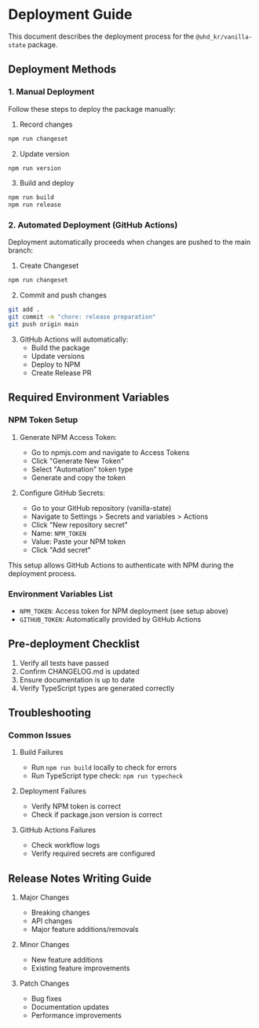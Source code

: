 # Deployment Guide

This document describes the deployment process for the `@uhd_kr/vanilla-state` package.

## Deployment Methods

### 1. Manual Deployment

Follow these steps to deploy the package manually:

1. Record changes
```bash
npm run changeset
```

2. Update version
```bash
npm run version
```

3. Build and deploy
```bash
npm run build
npm run release
```

### 2. Automated Deployment (GitHub Actions)

Deployment automatically proceeds when changes are pushed to the main branch:

1. Create Changeset
```bash
npm run changeset
```

2. Commit and push changes
```bash
git add .
git commit -m "chore: release preparation"
git push origin main
```

3. GitHub Actions will automatically:
   - Build the package
   - Update versions
   - Deploy to NPM
   - Create Release PR

## Required Environment Variables

### NPM Token Setup

1. Generate NPM Access Token:
   - Go to npmjs.com and navigate to Access Tokens
   - Click "Generate New Token"
   - Select "Automation" token type
   - Generate and copy the token

2. Configure GitHub Secrets:
   - Go to your GitHub repository (vanilla-state)
   - Navigate to Settings > Secrets and variables > Actions
   - Click "New repository secret"
   - Name: `NPM_TOKEN`
   - Value: Paste your NPM token
   - Click "Add secret"

This setup allows GitHub Actions to authenticate with NPM during the deployment process.

### Environment Variables List
- `NPM_TOKEN`: Access token for NPM deployment (see setup above)
- `GITHUB_TOKEN`: Automatically provided by GitHub Actions

## Pre-deployment Checklist

1. Verify all tests have passed
2. Confirm CHANGELOG.md is updated
3. Ensure documentation is up to date
4. Verify TypeScript types are generated correctly

## Troubleshooting

### Common Issues

1. Build Failures
   - Run `npm run build` locally to check for errors
   - Run TypeScript type check: `npm run typecheck`

2. Deployment Failures
   - Verify NPM token is correct
   - Check if package.json version is correct

3. GitHub Actions Failures
   - Check workflow logs
   - Verify required secrets are configured

## Release Notes Writing Guide

1. Major Changes
   - Breaking changes
   - API changes
   - Major feature additions/removals

2. Minor Changes
   - New feature additions
   - Existing feature improvements

3. Patch Changes
   - Bug fixes
   - Documentation updates
   - Performance improvements